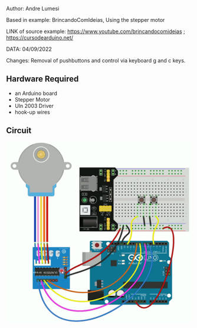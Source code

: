 Author: Andre Lumesi

Based in example: BrincandoComIdeias, Using the stepper motor

LINK of source example:    https://www.youtube.com/brincandocomideias ; https://cursodearduino.net/

DATA:    04/09/2022

Changes: Removal of pushbuttons and control via keyboard g and c keys.

## Hardware Required

* an Arduino board
* Stepper Motor
* Uln 2003 Driver
* hook-up wires

## Circuit
![](images/stepper.png)

